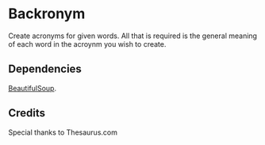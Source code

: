 # Backronym
Create acronyms for given words. All that is required is the general meaning of each word in the acroynm you wish to create.

## Dependencies
[BeautifulSoup](http://www.crummy.com/software/BeautifulSoup/).

## Credits
Special thanks to Thesaurus.com
